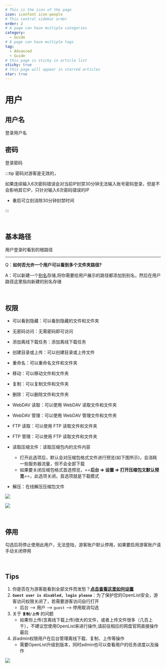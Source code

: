 ```yaml
---
# This is the icon of the page
icon: iconfont icon-people
# This control sidebar order
order: 2
# A page can have multiple categories
category:
  - Guide
# A page can have multiple tags
tag:
  - Advanced
  - Guide
# this page is sticky in article list
sticky: true
# this page will appear in starred articles
star: true
---
```


# 用户

## **用户名**

登录用户名

## **密码**

登录密码

:::tip
密码对游客是无效的，

如果连续输入6次密码错误会对当前IP封禁30分钟无法输入账号密码登录，但是不会影响其它IP，只针对输入6次密码错误的IP

- 重启可立刻消除30分钟封禁时间

:::

<br/>



## **基本路径**

用户登录时看到的根路径

-----

Q：**如何否允许一个用户可以看到多个文件夹路径?**

A：可以新建一个[别名](alias.md)存储,将你需要给用户展示的路径都添加到别名，然后在用户路径这里指向新建的别名存储

<br/>



## **权限**

- 可以看到隐藏：可以看到隐藏的文件和文件夹
- 无密码访问：无需密码即可访问
- 添加离线下载任务：添加离线下载任务
- 创建目录或上传：可以创建目录或上传文件
- 重命名：可以重命名文件和文件夹
- 移动：可以移动文件和文件夹
- 复制：可以复制文件和文件夹
- 删除：可以删除文件和文件夹
- WebDAV 读取：可以使用 WebDAV 读取文件和文件夹
- WebDAV 管理：可以使用 WebDAV 管理文件和文件夹
- FTP 读取：可以使用 FTP 读取文件和文件夹
- FTP 管理：可以使用 FTP 读取文件和文件夹
- 读取压缩文件：读取压缩包内的文件内容
  - 打开此选项后，默认会对压缩包格式文件进行预览(如下图所示)，会消耗一些服务器流量，但不会全部下载
  - 如果要关闭压缩包格式首选预览，==**后台 => 设置 => 打开压缩包文默认预览**==，此选项关闭，首选项就是下载模式

- 解压：在线解压压缩包文件

![](/img/advanced/user_read_archives_light.png#light)

![](/img/advanced/user_read_archives_dark.png#dark)

<br/>



## **停用**

勾选后将停止使用此用户，无法登陆，游客账户默认停用，如果要启用游客账户请手动关闭停用

<br/>



## **Tips**

1. 你是否在为游客能看到全部文件而发愁？[**点击查看这里如何设置**](../../faq/why.md#%E6%83%B3%E8%AE%A9%E6%B8%B8%E5%AE%A2%E7%99%BB%E5%BD%95%E5%90%8E%E6%89%8D%E8%83%BD%E7%9C%8B%E5%88%B0%E5%86%85%E5%AE%B9%E6%80%8E%E4%B9%88%E8%AE%BE%E7%BD%AE)
2. **`Guest user is disabled, login please`**：为了保护您的OpenList安全，游客访问权限关闭了，若需要游客访问自行打开
   - 后台 --> 用户 --> `guest` --> 停用取消勾选
3. 关于 **`复制/上传`** 的问题
   - 如果你上传(含离线下载上传)很大的文件，或者上传文件很多（几百上千），不建议您使用OpenList来进行操作,请前往相应的网盘官网直接操作最后
4. 非admin权限用户在后台管理离线下载、复制、上传等操作
   - 需要OpenList升级到<Badge text="v3.39.1" type="info" vertical="middle" />版本，同时admin也可以查看用户的任务进度以及操作

![](/img/advanced/user_manage.png)

